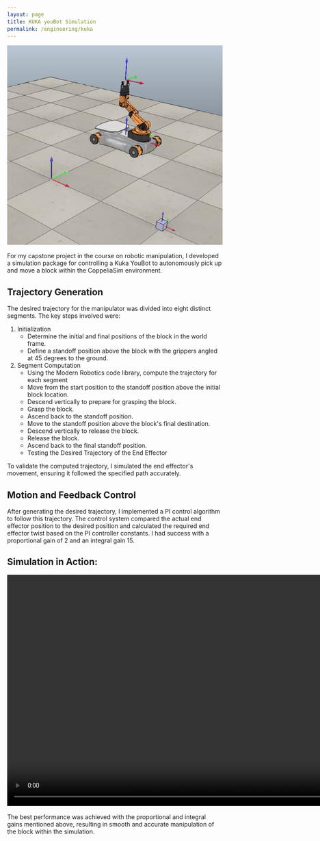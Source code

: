 ```yaml
---
layout: page
title: KUKA youBot Simulation
permalink: /engineering/kuka
---
```


![bot](/assets/img/kukapic.png)  

For my capstone project in the course on robotic manipulation, I developed a simulation package for controlling a Kuka YouBot to autonomously pick up and move a block within the CoppeliaSim environment.

## Trajectory Generation
The desired trajectory for the manipulator was divided into eight distinct segments. The key steps involved were:

1. Initialization
   - Determine the initial and final positions of the block in the world frame.
   - Define a standoff position above the block with the grippers angled at 45 degrees to the ground.
2. Segment Computation
   - Using the Modern Robotics code library, compute the trajectory for each segment
   - Move from the start position to the standoff position above the initial block location.
   - Descend vertically to prepare for grasping the block.
   - Grasp the block.
   - Ascend back to the standoff position.
   - Move to the standoff position above the block's final destination.
   - Descend vertically to release the block.
   - Release the block.
   - Ascend back to the final standoff position.
   - Testing the Desired Trajectory of the End Effector

To validate the computed trajectory, I simulated the end effector's movement, ensuring it followed the specified path accurately.

## Motion and Feedback Control
After generating the desired trajectory, I implemented a PI control algorithm to follow this trajectory. The control system compared the actual end effector position to the desired position and calculated the required end effector twist based on the PI controller constants. I had success with a proportional gain of 2 and an integral gain 15.

## Simulation in Action:

<video controls width="960" height="540" muted loop autoplay>
    <source src="/assets/img/kuka/449demo.mp4" type="video/mp4">
    Your browser does not support the video tag.
</video>  

The best performance was achieved with the proportional and integral gains mentioned above, resulting in smooth and accurate manipulation of the block within the simulation.
